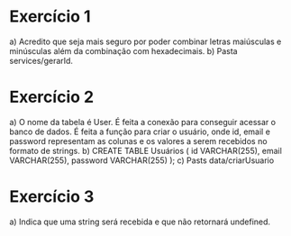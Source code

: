 # Exercício 1

a) Acredito que seja mais seguro por poder combinar letras maiúsculas e minúsculas além da combinação com hexadecimais.
b) Pasta services/gerarId.

# Exercício 2

a) O nome da tabela é User. É feita a conexão para conseguir acessar o banco de dados. É feita a função para criar o usuário, onde id, email e password representam as colunas e os valores a serem recebidos no formato de strings.
b) CREATE TABLE Usuários (
	id VARCHAR(255),
    email VARCHAR(255),
    password VARCHAR(255)
);
c) Pasts data/criarUsuario

# Exercício 3

a) Indica que uma string será recebida e que não retornará undefined.
